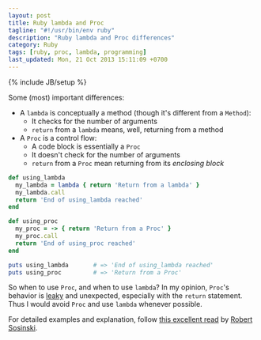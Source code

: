 ```yaml
---
layout: post
title: Ruby lambda and Proc
tagline: "#!/usr/bin/env ruby"
description: "Ruby lambda and Proc differences"
category: Ruby
tags: [ruby, proc, lambda, programming]
last_updated: Mon, 21 Oct 2013 15:11:09 +0700
---
```

{% include JB/setup %}

Some (most) important differences:

* A `lambda` is conceptually a method (though it's different from a `Method`):
  - It checks for the number of arguments
  - `return` from a `lambda` means, well, returning from a method
* A `Proc` is a control flow:
  - A code block is essentially a `Proc`
  - It doesn't check for the number of arguments
  - `return` from a `Proc` mean returning from its *enclosing block*

```ruby
def using_lambda
  my_lambda = lambda { return 'Return from a lambda' }
  my_lambda.call
  return 'End of using_lambda reached'
end

def using_proc
  my_proc = -> { return 'Return from a Proc' }
  my_proc.call
  return 'End of using_proc reached'
end

puts using_lambda       # => 'End of using_lambda reached'
puts using_proc         # => 'Return from a Proc'
```

So when to use `Proc`, and when to use `lambda`?  In my opinion, `Proc`'s
behavior is [leaky](http://en.wikipedia.org/wiki/Leaky_abstraction) and
unexpected, especially with the `return` statement.  Thus I would avoid `Proc`
and use `lambda` whenever possible.

For detailed examples and explanation, follow
[this excellent read](http://www.robertsosinski.com/2008/12/21/understanding-ruby-blocks-procs-and-lambdas/)
by [Robert Sosinski](https://github.com/robertsosinski).
